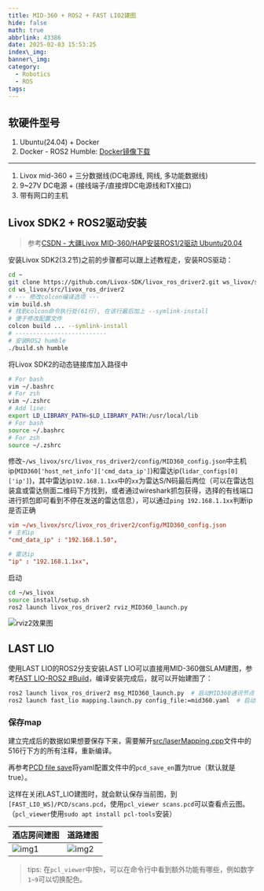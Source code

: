 ```yaml
---
title: MID-360 + ROS2 + FAST LIO2建图
hide: false
math: true
abbrlink: 43386
date: 2025-02-03 15:53:25
index\_img:
banner\_img:
category:
  - Robotics
  - ROS
tags:
---
```


## 软硬件型号
1. Ubuntu(24.04) + Docker
2. Docker - ROS2 Humble: [Docker镜像下载](https://hub.docker.com/repository/docker/wtyyy/ros)
---
1. Livox mid-360 + 三分数据线(DC电源线, 网线, 多功能数据线)
2. 9~27V DC电源 + (接线端子/直接焊DC电源线和TX接口)
3. 带有网口的主机

## Livox SDK2 + ROS2驱动安装
> 参考[CSDN - 大疆Livox MID-360/HAP安装ROS1/2驱动 Ubuntu20.04](https://blog.csdn.net/zardforever123/article/details/134219903)

安装Livox SDK2(3.2节)之前的步骤都可以跟上述教程走，安装ROS驱动：
```bash
cd ~
git clone https://github.com/Livox-SDK/livox_ros_driver2.git ws_livox/src/livox_ros_driver2
cd ws_livox/src/livox_ros_driver2
# --- 修改colcon编译选项 ---
vim build.sh
# 找到colcon命令执行处(61行), 在该行最后加上 --symlink-install
# 便于修改配置文件
colcon build ... --symlink-install
# --------------------------
# 安装ROS2 humble
./build.sh humble
```

将Livox SDK2的动态链接库加入路径中
```bash
# For bash
vim ~/.bashrc
# For zsh
vim ~/.zshrc
# Add line:
export LD_LIBRARY_PATH=$LD_LIBRARY_PATH:/usr/local/lib
# For bash
source ~/.bashrc
# For zsh
source ~/.zshrc
```

修改`~/ws_livox/src/livox_ros_driver2/config/MID360_config.json`中主机ip(`MID360['host_net_info']['cmd_data_ip']`)和雷达ip(`lidar_configs[0]['ip']`)，其中雷达ip`192.168.1.1xx`中的`xx`为雷达S/N码最后两位（可以在雷达包装盒或雷达侧面二维码下方找到，或者通过wireshark抓包获得，选择的有线端口进行抓包即可看到不停在发送的雷达信息），可以通过`ping 192.168.1.1xx`判断ip是否正确

```toml
vim ~/ws_livox/src/livox_ros_driver2/config/MID360_config.json
# 主机ip
"cmd_data_ip" : "192.168.1.50",

# 雷达ip
"ip" : "192.168.1.1xx",
```

启动
```bash
cd ~/ws_livox
source install/setup.sh
ros2 launch livox_ros_driver2 rviz_MID360_launch.py
```
![rviz2效果图](/figures/robotics/lidar/mid-360-rviz2.png)

## LAST LIO
使用LAST LIO的ROS2分支安装LAST LIO可以直接用MID-360做SLAM建图，参考[FAST LIO-ROS2 #Build](https://github.com/hku-mars/FAST_LIO/tree/ROS2?tab=readme-ov-file#2-build)，编译安装完成后，就可以开始建图了：
```bash
ros2 launch livox_ros_driver2 msg_MID360_launch.py  # 启动MID360通讯节点
ros2 launch fast_lio mapping.launch.py config_file:=mid360.yaml  # 启动建图
```

### 保存map
建立完成后的数据如果想要保存下来，需要解开[src/laserMapping.cpp](https://github.com/hku-mars/FAST_LIO/blob/ROS2/src/laserMapping.cpp#L516)文件中的516行下方的所有注释，重新编译。

再参考[PCD file save](https://github.com/hku-mars/FAST_LIO/tree/ROS2?tab=readme-ov-file#34-pcd-file-save)将yaml配置文件中的`pcd_save_en`置为true（默认就是true）。

这样在关闭LAST_LIO建图时，就会默认保存当前图，到`[FAST_LIO_WS]/PCD/scans.pcd`，使用`pcl_viewer scans.pcd`可以查看点云图。（`pcl_viewer`使用`sudo apt install pcl-tools`安装）

|酒店房间建图|道路建图|
|-|-|
|![img1](/figures/robotics/lidar/slam_map_hotal.png)|![img2](/figures/robotics/lidar/slam_map_road.png)|

> tips: 在`pcl_viewer`中按`h`，可以在命令行中看到额外功能有哪些，例如数字`1~9`可以切换配色。

